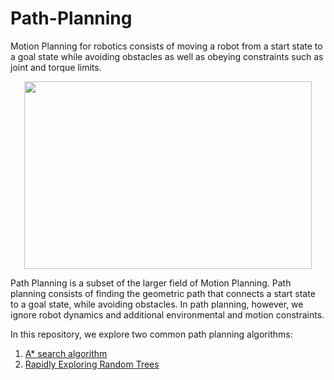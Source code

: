 # Path-Planning

Motion Planning for robotics consists of moving a robot from a start state to a goal state while avoiding obstacles as well as obeying constraints such as joint and torque limits.

<p align="center">
  <img width="460" height="300" src="[http://www.fillmurray.com/460/300](https://github.com/jschultz299/Path-Planning/blob/main/img/motion-planning.gif)">
</p>

Path Planning is a subset of the larger field of Motion Planning. Path planning consists of finding the geometric path that connects a start state to a goal state, while avoiding obstacles. In path planning, however, we ignore robot dynamics and additional environmental and motion constraints.

In this repository, we explore two common path planning algorithms:
1. [A* search algorithm](https://github.com/jschultz299/Path-Planning/tree/main/A-Star)
2. [Rapidly Exploring Random Trees](https://github.com/jschultz299/Path-Planning/tree/main/Rapidly-Exploring-Random-Trees)
